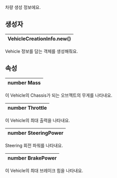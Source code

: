 
차량 생성 정보에요. 
## **생성자**

| **VehicleCreationInfo.new()** |
| :--- |

Vehicle 정보를 담는 객체를 생성해줘요. 
## **속성**

| **number Mass** |
| :--- |

이 Vehicle의 Chassis가 되는 오브젝트의 무게를 나타내요. 
| **number Throttle** |
| :--- |

이 Vehicle의 최대 출력을 나타내요. 
| **number SteeringPower** |
| :--- |

Steering 회전 파워를 나타내요. 
| **number BrakePower** |
| :--- |

이 Vehicle의 최대 브레이크 힘을 나타내요. 

